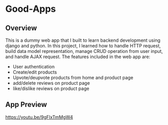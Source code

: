 # Good-Apps
## Overview
This is a dummy web app that I built to learn backend development using django and python. In this project, I learned how to handle HTTP request, build data model representation, manage CRUD operation from user input, and handle AJAX request. The features included in the web app are:

* User authentication
* Create/edit products
* Upvote/deupvote products from home and product page
* add/delete reviews on product page
* like/dislike reviews on product page

## App Preview
https://youtu.be/9gFlxTmMgW4
